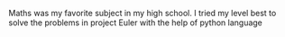 Maths was my favorite subject in my high school. I tried my level best to solve the problems in project Euler with the help of python language 